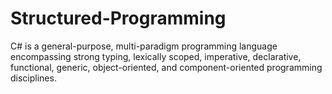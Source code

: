 # Structured-Programming
C# is a general-purpose, multi-paradigm programming language encompassing strong typing, lexically scoped, imperative, declarative, functional, generic, object-oriented, and component-oriented programming disciplines.

